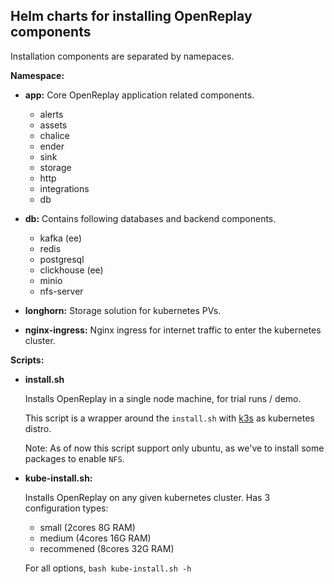 ## Helm charts for installing OpenReplay components 

Installation components are separated by namepaces.

**Namespace:**
  
- **app:** Core OpenReplay application related components.
  - alerts
  - assets
  - chalice
  - ender
  - sink
  - storage
  - http
  - integrations
  - db

- **db:** Contains following databases and backend components.
  - kafka (ee)
  - redis
  - postgresql
  - clickhouse (ee)
  - minio
  - nfs-server

- **longhorn:** Storage solution for kubernetes PVs.

- **nginx-ingress:** Nginx ingress for internet traffic to enter the kubernetes cluster.

**Scripts:**
- **install.sh**

  Installs OpenReplay in a single node machine, for trial runs / demo.

  This script is a wrapper around the `install.sh` with [k3s](https://k3s.io/) as kubernetes distro.
  
  Note: As of now this script support only ubuntu, as we've to install some packages to enable `NFS`.

- **kube-install.sh:**
  
  Installs OpenReplay on any given kubernetes cluster. Has 3 configuration types:
  - small (2cores 8G RAM)
  - medium (4cores 16G RAM)
  - recommened (8cores 32G RAM)
  
  For all options, `bash kube-install.sh -h`
